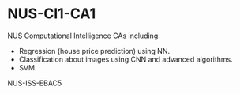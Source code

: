 # NUS-CI1-CA1

NUS Computational Intelligence CAs including:
- Regression (house price prediction) using NN.
- Classification about images using CNN and advanced algorithms.
- SVM.

NUS-ISS-EBAC5
